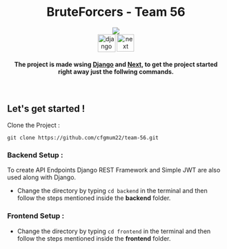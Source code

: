 <h1 align="center">BruteForcers - Team 56</h1>

<p align="center">
<img src="https://badges.frapsoft.com/os/v1/open-source.svg?v=103"/> <br>
<a href="https://www.djangoproject.com/" target="blank"><img align="center" src="https://img.shields.io/badge/Django-092E20?style=for-the-badge&logo=django&logoColor=white" alt="django" height="41"/></a>
<a href="https://nextjs.org/" target="blank"><img align="center" src="https://img.shields.io/badge/next.js-000000?style=for-the-badge&logo=nextdotjs&logoColor=white" alt="next" height="40"/></a>
</p>

<h4 align="center">The project is made wsing <a href="https://www.djangoproject.com/">Django</a> and <a href="https://nextjs.org/">Next</a>, to get the project started right away just the follwing commands.</h4>

<br>

## Let's get started !

Clone the Project :

```
git clone https://github.com/cfgmum22/team-56.git
```

### Backend Setup :
To create API Endpoints Django REST Framework and Simple JWT are also used along with Django. 

 - Change the directory by typing <code>cd backend</code> in the terminal and then follow the steps mentioned inside the <b>backend</b> folder.

### Frontend Setup :

 - Change the directory by typing <code>cd frontend</code> in the terminal and then follow the steps mentioned inside the <b>frontend</b> folder.
